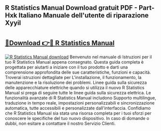 ## R Statistics Manual Download gratuit PDF - Part-Hxk Italiano Manuale dell'utente di riparazione Xyyil

# <h2><a href="http://dfeqhi7.blite.top/?on=R+Statistics+Manual">🔗Download 👉🔴 R Statistics Manual</a></h2>

[![R Statistics Manual download](https://i.imgur.com/lujVjoI.png)](http://dfeqhi7.blite.top/?on=R+Statistics+Manual)
Benvenuto nel manuale di Istruzioni per il tuo R Statistics Manual appena consegnato. Questa guida completa è progettata per aiutarti a iniziare con il tuo prodotto e darti una comprensione approfondita delle sue caratteristiche, funzioni e capacità. Troverai istruzioni dettagliate per L'installazione, il funzionamento, la manutenzione e la risoluzione dei problemi. Linee guida sulla sicurezza delle apparecchiature elettriche quando si utilizza il nuovo R Statistics Manual si prega di seguire tutte le linee guida sulla sicurezza elettrica. Le funzionalità avanzate di R Statistics Manual includono Supporto multilingue, traduzione in tempo reale, impostazioni personalizzabili e sincronizzazione automatica, tutte accessibili e personalizzate dall'interfaccia. Confidiamo che R Statistics Manual sia stata una risorsa completa per i tuoi sforzi per conoscere le specifiche del tuo nuovo dispositivo. In caso di domande o dubbi, non esitare a contattare il nostro Servizio Clienti.
